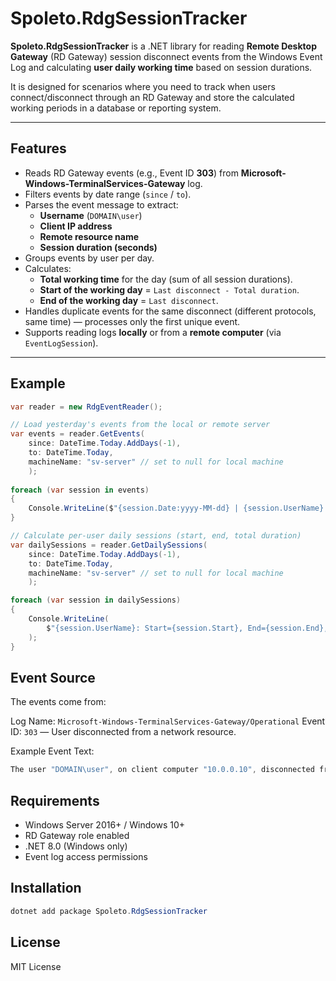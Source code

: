 # Spoleto.RdgSessionTracker

**Spoleto.RdgSessionTracker** is a .NET library for reading **Remote Desktop Gateway** (RD Gateway) session disconnect events from the Windows Event Log and calculating **user daily working time** based on session durations.

It is designed for scenarios where you need to track when users connect/disconnect through an RD Gateway and store the calculated working periods in a database or reporting system.

---

## Features

- Reads RD Gateway events (e.g., Event ID **303**) from **Microsoft-Windows-TerminalServices-Gateway** log.
- Filters events by date range (`since` / `to`).
- Parses the event message to extract:
  - **Username** (`DOMAIN\user`)
  - **Client IP address**
  - **Remote resource name**
  - **Session duration (seconds)**
- Groups events by user per day.
- Calculates:
  - **Total working time** for the day (sum of all session durations).
  - **Start of the working day** = `Last disconnect - Total duration`.
  - **End of the working day** = `Last disconnect`.
- Handles duplicate events for the same disconnect (different protocols, same time) — processes only the first unique event.
- Supports reading logs **locally** or from a **remote computer** (via `EventLogSession`).

---

## Example

```csharp
var reader = new RdgEventReader();

// Load yesterday's events from the local or remote server
var events = reader.GetEvents(
    since: DateTime.Today.AddDays(-1),
    to: DateTime.Today,
    machineName: "sv-server" // set to null for local machine
	);
	
foreach (var session in events)
{
    Console.WriteLine($"{session.Date:yyyy-MM-dd} | {session.UserName} | Start: {session.Start} | End: {session.End} | Total: {session.TotalDuration}");
}	

// Calculate per-user daily sessions (start, end, total duration)
var dailySessions = reader.GetDailySessions(
    since: DateTime.Today.AddDays(-1),
    to: DateTime.Today,
    machineName: "sv-server" // set to null for local machine
	);

foreach (var session in dailySessions)
{
    Console.WriteLine(
        $"{session.UserName}: Start={session.Start}, End={session.End}, Total={session.TotalDuration}"
    );
}
```

## Event Source
The events come from:

Log Name: `Microsoft-Windows-TerminalServices-Gateway/Operational`
Event ID: `303` — User disconnected from a network resource.

Example Event Text:

```csharp
The user "DOMAIN\user", on client computer "10.0.0.10", disconnected from the following network resource: "sv-term.domain.com". Before the user disconnected, the client transferred 2403328 bytes and received 35761296 bytes. The client session duration was 2552 seconds. Connection protocol used: "UDP".
```

## Requirements
- Windows Server 2016+ / Windows 10+
- RD Gateway role enabled
- .NET 8.0 (Windows only)
- Event log access permissions

## Installation
```powershell
dotnet add package Spoleto.RdgSessionTracker
```

## License
MIT License